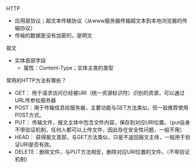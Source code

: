HTTP
- 应用层协议；超文本传输协议（从www服务器传输超文本到本地浏览器的传输协议）
- 传输的数据是没有加密的，是明文

报文
- 实体首部字段
    - 属性：Content-Type；实体主类的类型

常用的HTTP方法有哪些？
- GET： 用于请求访问已经被URI（统一资源标识符）识别的资源，可以通过URL传参给服务器
- POST：用于传输信息给服务器，主要功能与GET方法类似，但一般推荐使用POST方式。
- PUT： 传输文件，报文主体中包含文件内容，保存到对应URI位置。（put自身不带验证机制，任何人都可以上传文件，因此存在安全性问题，一般不用）
- HEAD： 获得报文首部，与GET方法类似，只是不返回报文主体，一般用于验证URI是否有效。
- DELETE：删除文件，与PUT方法相反，删除对应URI位置的文件。（不带验证机制）
